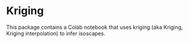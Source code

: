 # Kriging

This package contains a Colab notebook that uses kriging (aka Kriging, Kriging interpolation) to infer isoscapes.
